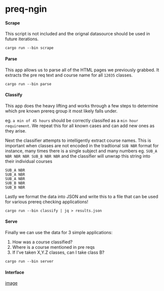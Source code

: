 # preq-ngin




#### Scrape
This script is not included and the orignal datasource should be used in future iterations.
```
cargo run --bin scrape
```

#### Parse
This app allows us to parse all of the HTML pages we previously grabbed. It extracts the pre req text and course name for all `12035` classes. 
```
cargo run --bin parse
```

#### Classify
This app does the heavy lifting and works through a few steps to determine which pre known prereq group it most likely falls under. 

eg. `a min of 45 hours` should be correctly classifed as a `min hour requirement`. We repeat this for all known cases and can add new ones as they arise.  

Next the classifier attempts to intelligently extract course names. This is important when classes are not encoded in the tradtional `SUB NBR` format for instance, many times there is a single subject and many numbers eg. `SUB_A NBR NBR NBR SUB_B NBR NBR` and the classifier will unwrap this string into their individual courses 
```
SUB_A NBR
SUB_A NBR
SUB_A NBR
SUB_B NBR
SUB_B NBR
```

Lastly we format the data into JSON and write this to a file that can be used for various prereq checking applications!

```
cargo run --bin classify | jq > results.json 
```

#### Serve

Finally we can use the data for 3 simple applications:

1. How was a course classified?
2. Where is a course mentioned in pre reqs
3. If I've taken X,Y.Z classes, can I take class B?

```
cargo run --bin server
```

#### Interface

[image](https://raw.githubusercontent.com/drbh/preq-ngin/master/images/interface.png)


